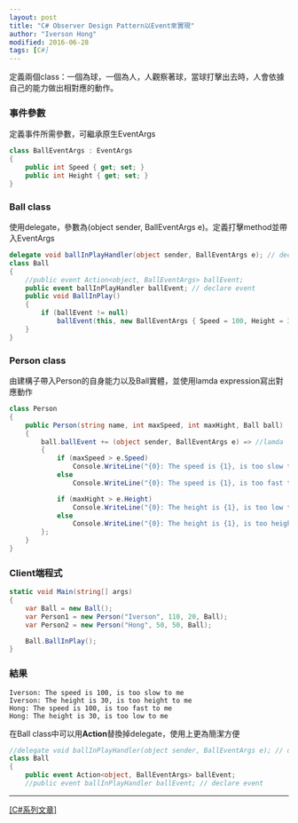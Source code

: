```yaml
---
layout: post
title: "C# Observer Design Pattern以Event來實現"
author: "Iverson Hong"
modified: 2016-06-28
tags: [C#]
---
```


定義兩個class：一個為球，一個為人，人觀察著球，當球打擊出去時，人會依據自己的能力做出相對應的動作。

### 事件參數 ###

定義事件所需參數，可繼承原生EventArgs

~~~csharp
class BallEventArgs : EventArgs
{
    public int Speed { get; set; }
    public int Height { get; set; }
}
~~~

### Ball class ###

使用delegate，參數為(object sender, BallEventArgs e)。定義打擊method並帶入EventArgs

~~~csharp
delegate void ballInPlayHandler(object sender, BallEventArgs e); // declare delegate
class Ball
{
    //public event Action<object, BallEventArgs> ballEvent; 
    public event ballInPlayHandler ballEvent; // declare event
    public void BallInPlay()
    {
        if (ballEvent != null)
            ballEvent(this, new BallEventArgs { Speed = 100, Height = 30 }); // rise event
    }
}
~~~

### Person class ###

由建構子帶入Person的自身能力以及Ball實體，並使用lamda expression寫出對應動作

~~~csharp
class Person
{
    public Person(string name, int maxSpeed, int maxHight, Ball ball)
    {
        ball.ballEvent += (object sender, BallEventArgs e) => //lamda
        {
            if (maxSpeed > e.Speed)
                Console.WriteLine("{0}: The speed is {1}, is too slow to me", name, e.Speed);
            else
                Console.WriteLine("{0}: The speed is {1}, is too fast to me", name, e.Speed);

            if (maxHight > e.Height)
                Console.WriteLine("{0}: The height is {1}, is too low to me", name, e.Height);
            else
                Console.WriteLine("{0}: The height is {1}, is too height to me", name, e.Height);
        };
    }
}
~~~

### Client端程式 ###

~~~csharp
static void Main(string[] args)
{
    var Ball = new Ball();
    var Person1 = new Person("Iverson", 110, 20, Ball);
    var Person2 = new Person("Hong", 50, 50, Ball);

    Ball.BallInPlay();
}
~~~

### 結果 ###

    Iverson: The speed is 100, is too slow to me
    Iverson: The height is 30, is too height to me
    Hong: The speed is 100, is too fast to me
    Hong: The height is 30, is too low to me
    
在Ball class中可以用**Action**替換掉delegate，使用上更為簡潔方便

~~~csharp
//delegate void ballInPlayHandler(object sender, BallEventArgs e); // declare delegate
class Ball
{
    public event Action<object, BallEventArgs> ballEvent; 
    //public event ballInPlayHandler ballEvent; // declare event
~~~

----------

[[C#系列文章]](http://yu-qiao-hong.github.io/tags/#C#)